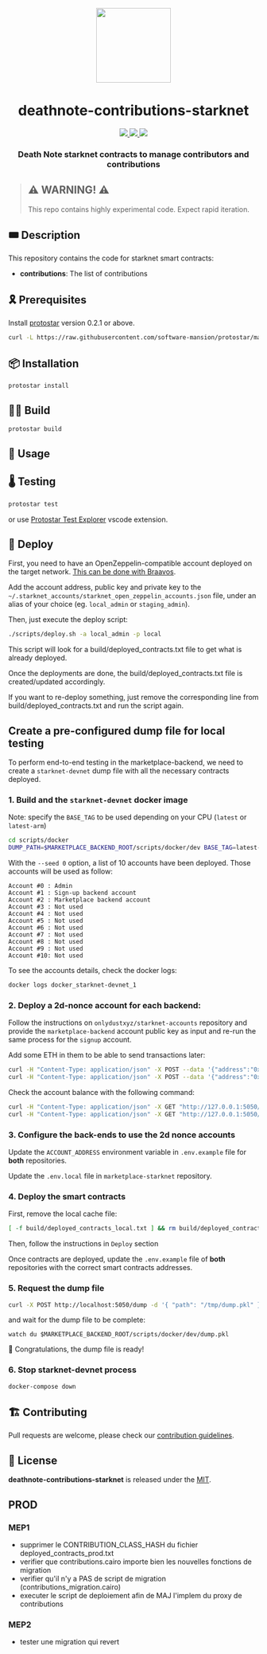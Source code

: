 <p align="center">
    <img width="150" src="resources/img/logo.png">
</p>
<div align="center">
  <h1 align="center">deathnote-contributions-starknet</h1>
  <p align="center">
    <a href="https://discord.gg/onlydust">
        <img src="https://img.shields.io/badge/Discord-6666FF?style=for-the-badge&logo=discord&logoColor=white">
    </a>
    <a href="https://twitter.com/intent/follow?screen_name=onlydust_xyz">
        <img src="https://img.shields.io/badge/Twitter-1DA1F2?style=for-the-badge&logo=twitter&logoColor=white">
    </a>
    <a href="https://contributions.onlydust.xyz/">
        <img src="https://img.shields.io/badge/Contribute-6A1B9A?style=for-the-badge&logo=notion&logoColor=white">
    </a>
  </p>
  
  <h3 align="center">Death Note starknet contracts to manage contributors and contributions</h3>
</div>

> ## ⚠️ WARNING! ⚠️
>
> This repo contains highly experimental code.
> Expect rapid iteration.

## 🎟️ Description

This repository contains the code for starknet smart contracts:

* **contributions**: The list of contributions

## 🎗️ Prerequisites

Install [protostar](https://docs.swmansion.com/protostar/) version 0.2.1 or above.

```bash
curl -L https://raw.githubusercontent.com/software-mansion/protostar/master/install.sh | bash
```

## 📦 Installation

```bash
protostar install
```

## 👷‍♀️ Build

```bash
protostar build
```

## 🔬 Usage

## 🌡️ Testing

```bash
protostar test
```

or use [Protostar Test Explorer](https://marketplace.visualstudio.com/items?itemName=abuisset.vscode-protostar-test-adapter) vscode extension.

## 🚀 Deploy

First, you need to have an OpenZeppelin-compatible account deployed on the target network.
[This can be done with Braavos](https://braavos.notion.site/Using-StarkNet-CLI-with-your-Braavos-Private-Key-c4e1acc0425e4a0089bd9aaa4b1aee3e).

Add the account address, public key and private key to the `~/.starknet_accounts/starknet_open_zeppelin_accounts.json` file,
under an alias of your choice (eg. `local_admin` or `staging_admin`).

Then, just execute the deploy script:

```bash
./scripts/deploy.sh -a local_admin -p local
```

This script will look for a build/deployed_contracts.txt file to get what is already deployed.

Once the deployments are done, the build/deployed_contracts.txt file is created/updated accordingly.

If you want to re-deploy something, just remove the corresponding line from build/deployed_contracts.txt and run the script again.

## Create a pre-configured dump file for local testing

To perform end-to-end testing in the marketplace-backend, we need to create a `starknet-devnet` dump file with all the necessary contracts deployed.

### 1. Build and the `starknet-devnet` docker image

Note: specify the `BASE_TAG` to be used depending on your CPU (`latest` or `latest-arm`)

```sh
cd scripts/docker
DUMP_PATH=$MARKETPLACE_BACKEND_ROOT/scripts/docker/dev BASE_TAG=latest-arm docker-compose up --build -d 
```

With the `--seed 0` option, a list of 10 accounts have been deployed.
Those accounts will be used as follow:
```
Account #0 : Admin
Account #1 : Sign-up backend account
Account #2 : Marketplace backend account
Account #3 : Not used
Account #4 : Not used
Account #5 : Not used
Account #6 : Not used
Account #7 : Not used
Account #8 : Not used
Account #9 : Not used
Account #10: Not used
```

To see the accounts details, check the docker logs:
```sh
docker logs docker_starknet-devnet_1
```

### 2. Deploy a 2d-nonce account for each backend:

Follow the instructions on `onlydustxyz/starknet-accounts` repository and provide the `marketplace-backend` account public key as input and re-run the same process for the `signup` account.

Add some ETH in them to be able to send transactions later:
```bash
curl -H "Content-Type: application/json" -X POST --data '{"address":"0x061e0474b7cdbfaf15e54e97c2bb632d365ccf553320a7db511c07950250948e", "amount":100000000000000000000}' "http://127.0.0.1:5050/mint"
curl -H "Content-Type: application/json" -X POST --data '{"address":"0x0488cbf60f5d972aeee11bb8bcce7cecb8023f7a7cc5f2c7f6d9f53c8f68ff17", "amount":100000000000000000000}' "http://127.0.0.1:5050/mint"
```

Check the account balance with the following command:
```bash
curl -H "Content-Type: application/json" -X GET "http://127.0.0.1:5050/account_balance?address=0x061e0474b7cdbfaf15e54e97c2bb632d365ccf553320a7db511c07950250948e"
curl -H "Content-Type: application/json" -X GET "http://127.0.0.1:5050/account_balance?address=0x0488cbf60f5d972aeee11bb8bcce7cecb8023f7a7cc5f2c7f6d9f53c8f68ff17"
```

### 3. Configure the back-ends to use the 2d nonce accounts
Update the `ACCOUNT_ADDRESS` environment variable in `.env.example` file for **both** repositories.

Update the `.env.local` file in `marketplace-starknet` repository.

### 4. Deploy the smart contracts
First, remove the local cache file:
```sh
[ -f build/deployed_contracts_local.txt ] && rm build/deployed_contracts_local.txt
```

Then, follow the instructions in `Deploy` section

Once contracts are deployed, update the `.env.example` file of **both** repositories with the correct smart contracts addresses.

### 5. Request the dump file
```bash
curl -X POST http://localhost:5050/dump -d '{ "path": "/tmp/dump.pkl" }' -H "Content-Type: application/json"
```

and wait for the dump file to be complete:
```
watch du $MARKETPLACE_BACKEND_ROOT/scripts/docker/dev/dump.pkl
```

🎉 Congratulations, the dump file is ready!

### 6. Stop starknet-devnet process

```sh
docker-compose down
```


## 🏗 Contributing

Pull requests are welcome, please check our [contribution guidelines](./CONTRIBUTING.md).

## 📄 License

**deathnote-contributions-starknet** is released under the [MIT](LICENSE).

## PROD

### MEP1

* supprimer le CONTRIBUTION_CLASS_HASH du fichier deployed_contracts_prod.txt
* verifier que contributions.cairo importe bien les nouvelles fonctions de migration
* verifier qu'il n'y a PAS de script de migration (contributions_migration.cairo)
* executer le script de deploiement afin de MAJ l'implem du proxy de contributions

### MEP2

* tester une migration qui revert
